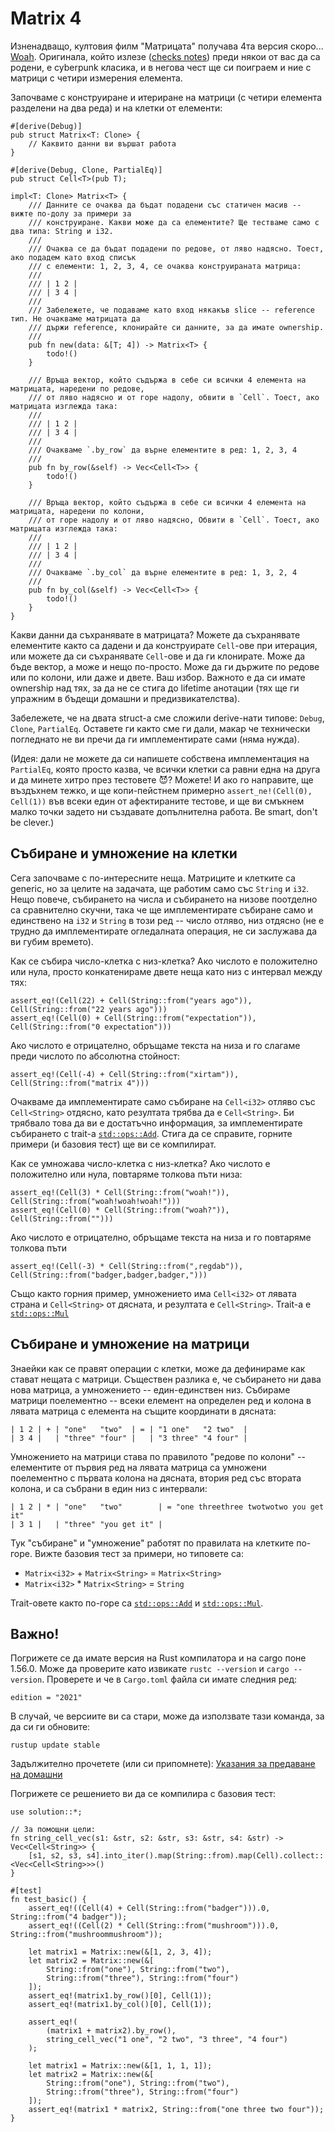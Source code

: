 # Matrix 4

Изненадващо, култовия филм "Матрицата" получава 4та версия скоро... [Woah](https://www.youtube.com/watch?v=9ix7TUGVYIo). Оригинала, който излезе ([checks notes](https://en.wikipedia.org/wiki/The_Matrix)) преди някои от вас да са родени, е cyberpunk класика, и в негова чест ще си поиграем и ние с матрици с четири измерения елемента.

Започваме с конструиране и итериране на матрици (с четири елемента разделени на два реда) и на клетки от елементи:

```
#[derive(Debug)]
pub struct Matrix<T: Clone> {
    // Каквито данни ви вършат работа
}

#[derive(Debug, Clone, PartialEq)]
pub struct Cell<T>(pub T);

impl<T: Clone> Matrix<T> {
    /// Данните се очаква да бъдат подадени със статичен масив -- вижте по-долу за примери за
    /// конструиране. Какви може да са елементите? Ще тестваме само с два типа: String и i32.
    ///
    /// Очаква се да бъдат подадени по редове, от ляво надясно. Тоест, ако подадем като вход списък
    /// с елементи: 1, 2, 3, 4, се очаква конструираната матрица:
    ///
    /// | 1 2 |
    /// | 3 4 |
    ///
    /// Забележете, че подаваме като вход някакъв slice -- reference тип. Не очакваме матрицата да
    /// държи reference, клонирайте си данните, за да имате ownership.
    ///
    pub fn new(data: &[T; 4]) -> Matrix<T> {
        todo!()
    }

    /// Връща вектор, който съдържа в себе си всички 4 елемента на матрицата, наредени по редове,
    /// от ляво надясно и от горе надолу, обвити в `Cell`. Тоест, ако матрицата изглежда така:
    ///
    /// | 1 2 |
    /// | 3 4 |
    ///
    /// Очакваме `.by_row` да върне елементите в ред: 1, 2, 3, 4
    ///
    pub fn by_row(&self) -> Vec<Cell<T>> {
        todo!()
    }

    /// Връща вектор, който съдържа в себе си всички 4 елемента на матрицата, наредени по колони,
    /// от горе надолу и от ляво надясно, Обвити в `Cell`. Тоест, ако матрицата изглежда така:
    ///
    /// | 1 2 |
    /// | 3 4 |
    ///
    /// Очакваме `.by_col` да върне елементите в ред: 1, 3, 2, 4
    ///
    pub fn by_col(&self) -> Vec<Cell<T>> {
        todo!()
    }
}
```

Какви данни да съхранявате в матрицата? Можете да съхранявате елементите както са дадени и да конструирате ```Cell```-ове при итерация, или можете да си съхранявате ```Cell```-ове и да ги клонирате. Може да бъде вектор, а може и нещо по-просто. Може да ги държите по редове или по колони, или даже и двете. Ваш избор. Важното е да си имате ownership над тях, за да не се стига до lifetime анотации (тях ще ги упражним в бъдещи домашни и предизвикателства).

Забележете, че на двата struct-а сме сложили derive-нати типове: ```Debug```, ```Clone```, ```PartialEq```. Оставете ги както сме ги дали, макар че технически погледнато не ви пречи да ги имплементирате сами (няма нужда).

(Идея: дали не можете да си напишете собствена имплементация на ```PartialEq```, която просто казва, че всички клетки са равни една на друга и да минете хитро през тестовете 😈? Можете! И ако го направите, ще въздъхнем тежко, и ще копи-пейстнем примерно ```assert_ne!(Cell(0), Cell(1))``` във всеки един от афектираните тестове, и ще ви смъкнем малко точки задето ни създавате допълнителна работа. Be smart, don't be clever.)


## Събиране и умножение на клетки

Сега започваме с по-интересните неща. Матриците и клетките са generic, но за целите на задачата, ще работим само със ```String``` и ```i32```. Нещо повече, събирането на числа и събирането на низове поотделно са сравнително скучни, така че ще имплементирате събиране само и единствено на ```i32``` и ```String``` в този ред -- число отляво, низ отдясно (не е трудно да имплементирате огледалната операция, не си заслужава да ви губим времето).

Как се събира число-клетка с низ-клетка? Ако числото е положително или нула, просто конкатенираме двете неща като низ с интервал между тях:

```
assert_eq!(Cell(22) + Cell(String::from("years ago")), Cell(String::from("22 years ago")))
assert_eq!(Cell(0) + Cell(String::from("expectation")), Cell(String::from("0 expectation")))
```

Ако числото е отрицателно, обръщаме текста на низа и го слагаме преди числото по абсолютна стойност:

```
assert_eq!(Cell(-4) + Cell(String::from("xirtam")), Cell(String::from("matrix 4")))
```

Очакваме да имплементирате само събиране на ```Cell<i32>``` отляво със ```Cell<String>``` отдясно, като резултата трябва да е ```Cell<String>```. Би трябвало това да ви е достатъчно информация, за имплементирате събирането с trait-а [```std::ops::Add```](https://doc.rust-lang.org/stable/std/ops/trait.Add.html). Стига да се справите, горните примери (и базовия тест) ще ви се компилират.

Как се умножава число-клетка с низ-клетка? Ако числото е положително или нула, повтаряме толкова пъти низа:

```
assert_eq!(Cell(3) * Cell(String::from("woah!")), Cell(String::from("woah!woah!woah!")))
assert_eq!(Cell(0) * Cell(String::from("woah?")), Cell(String::from("")))
```

Ако числото е отрицателно, обръщаме текста на низа и го повтаряме толкова пъти

```
assert_eq!(Cell(-3) * Cell(String::from(",regdab")), Cell(String::from("badger,badger,badger,")))
```

Също както горния пример, умножението има ```Cell<i32>``` от лявата страна и ```Cell<String>``` от дясната, и резултата е ```Cell<String>```. Trait-а е [```std::ops::Mul```](https://doc.rust-lang.org/stable/std/ops/trait.Mul.html)

## Събиране и умножение на матрици

Знаейки как се правят операции с клетки, може да дефинираме как стават нещата с матрици. Съществен разлика е, че събирането ни дава нова матрица, а умножението -- един-единствен низ. Събираме матрици поелементно -- всеки елемент на определен ред и колона в лявата матрица с елемента на същите координати в дясната:

```
| 1 2 | + | "one"   "two"  | = | "1 one"   "2 two"  |
| 3 4 |   | "three" "four" |   | "3 three" "4 four" |
```

Умножението на матрици става по правилото "редове по колони" -- елементите от първия ред на лявата матрица са умножени поелементно с първата колона на дясната, втория ред със втората колона, и са събрани в един низ с интервали:

```
| 1 2 | * | "one"   "two"        | = "one threethree twotwotwo you get it"
| 3 1 |   | "three" "you get it" |
```

Тук "събиране" и "умножение" работят по правилата на клетките по-горе. Вижте базовия тест за примери, но типовете са:

- ```Matrix<i32>``` + ```Matrix<String>``` = ```Matrix<String>```
- ```Matrix<i32>``` * ```Matrix<String>``` = ```String```

Trait-овете както по-горе са [```std::ops::Add```](https://doc.rust-lang.org/stable/std/ops/trait.Add.html) и [```std::ops::Mul```](https://doc.rust-lang.org/stable/std/ops/trait.Mul.html).

## Важно!

Погрижете се да имате версия на Rust компилатора и на cargo поне 1.56.0. Може да проверите като извикате ```rustc --version``` и ```cargo --version```. Проверете и че в ```Cargo.toml``` файла си имате следния ред:

```edition = "2021"```

В случай, че версиите ви са стари, може да използвате тази команда, за да си ги обновите:

```rustup update stable```

Задължително прочетете (или си припомнете): [Указания за предаване на домашни](https://fmi.rust-lang.bg/guides/tasks)

Погрижете се решението ви да се компилира с базовия тест:
```
use solution::*;

// За помощни цели:
fn string_cell_vec(s1: &str, s2: &str, s3: &str, s4: &str) -> Vec<Cell<String>> {
    [s1, s2, s3, s4].into_iter().map(String::from).map(Cell).collect::<Vec<Cell<String>>>()
}

#[test]
fn test_basic() {
    assert_eq!((Cell(4) + Cell(String::from("badger"))).0, String::from("4 badger"));
    assert_eq!((Cell(2) * Cell(String::from("mushroom"))).0, String::from("mushroommushroom"));

    let matrix1 = Matrix::new(&[1, 2, 3, 4]);
    let matrix2 = Matrix::new(&[
        String::from("one"), String::from("two"),
        String::from("three"), String::from("four")
    ]);
    assert_eq!(matrix1.by_row()[0], Cell(1));
    assert_eq!(matrix1.by_col()[0], Cell(1));

    assert_eq!(
        (matrix1 + matrix2).by_row(),
        string_cell_vec("1 one", "2 two", "3 three", "4 four")
    );

    let matrix1 = Matrix::new(&[1, 1, 1, 1]);
    let matrix2 = Matrix::new(&[
        String::from("one"), String::from("two"),
        String::from("three"), String::from("four")
    ]);
    assert_eq!(matrix1 * matrix2, String::from("one three two four"));
}
```
